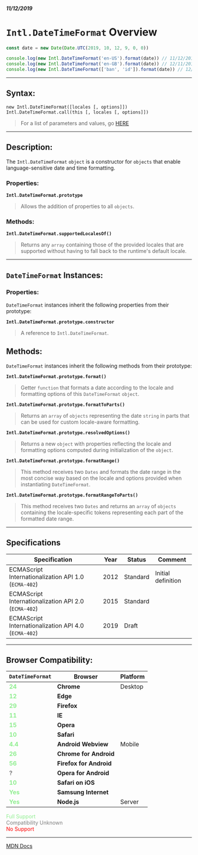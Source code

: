 ##### 11/12/2019
# `Intl.DateTimeFormat` Overview

```js
const date = new Date(Date.UTC(2019, 10, 12, 9, 0, 0))

console.log(new Intl.DateTimeFormat('en-US').format(date)) // 11/12/2019
console.log(new Intl.DateTimeFormat('en-GB').format(date)) // 12/11/2019
console.log(new Intl.DateTimeFormat(['ban', 'id']).format(date)) // 12/11/2019
```

---

## Syntax:
`new Intl.DateTimeFormat([locales [, options]])`  
`Intl.DateTimeFormat.call(this [, locales [, options]])`

  > For a list of parameters and values, go [HERE](https://developer.mozilla.org/en-US/docs/Web/JavaScript/Reference/Global_Objects/DateTimeFormat)

---

## Description:
The `Intl.DateTimeFormat` `object` is a constructor for `objects` that enable language-sensitive date and time formatting.

### Properties:
**`Intl.DateTimeFormat.prototype`**
  > Allows the addition of properties to all `objects`.

### Methods:
**`Intl.DateTimeFormat.supportedLocalesOf()`**
  > Returns any `array` containing those of the provided locales that are supported without having to fall back to the runtime's default locale.

---

## `DateTimeFormat` Instances:
### Properties:
`DateTimeFormat` instances inherit the following properties from their prototype:

**`Intl.DateTimeFormat.prototype.constructor`**
  > A reference to `Intl.DateTimeFormat`.

## Methods: 
`DateTimeFormat` instances inherit the following methods from their prototype:

**`Intl.DateTimeFormat.prototype.format()`**
  > Getter `function` that formats a date according to the locale and formatting options of this `DateTimeFormat` `object`.

**`Intl.DateTimeFormat.prototype.formatToParts()`**
  > Returns an `array` of `objects` representing the date `string` in parts that can be used for custom locale-aware formatting.

**`Intl.DateTimeFormat.prototype.resolvedOptions()`**
  > Returns a new `object` with properties reflecting the locale and formatting options computed during initialization of the `object`.

**`Intl.DateTimeFormat.prototype.formatRange()`**
  > This method receives two `Dates` and formats the date range in the most concise way based on the locale and options provided when instantiating `DateTimeFormat`.

**`Intl.DateTimeFormat.prototype.formatRangeToParts()`**
  > This method receives two `Dates` and returns an `array` of `objects` containing the locale-specific tokens representing each part of the formatted date range.

---

## Specifications
| Specification | Year | Status | Comment |
|---|---|---|---|
| ECMAScript Internationalization API 1.0 (`ECMA-402`) | 2012 | Standard | Initial definition |
| ECMAScript Internationalization API 2.0 (`ECMA-402`) | 2015 | Standard |  |
| ECMAScript Internationalization API 4.0 (`ECMA-402`) | 2019 | Draft |  |

---

## Browser Compatibility:
| `DateTimeFormat` | Browser | Platform |
|---|---|---|
| <span style="color: lightgreen">**24**</span> | **Chrome** | Desktop | 
| <span style="color: lightgreen">**12**</span> | **Edge** || 
| <span style="color: lightgreen">**29**</span> | **Firefox** || 
| <span style="color: lightgreen">**11**</span> | **IE** || 
| <span style="color: lightgreen">**15**</span> | **Opera** || 
| <span style="color: lightgreen">**10**</span> | **Safari** || 
| <span style="color: lightgreen">**4.4**</span> | **Android Webview** | Mobile | 
| <span style="color: lightgreen">**26**</span> | **Chrome for Android** || 
| <span style="color: lightgreen">**56**</span> | **Firefox for Android** || 
| <span style="color: grey">**?**</span> | **Opera for Android** || 
| <span style="color: lightgreen">**10**</span> | **Safari on iOS** || 
| <span style="color: lightgreen">**Yes**</span> | **Samsung Internet** || 
| <span style="color: lightgreen">**Yes**</span> | **Node.js** | Server | 

<span style="color: lightgreen">Full Support</span>  
<span style="color: grey">Compatibility Unknown</span>  
<span style="color: red">No Support</span>

---

[MDN Docs](https://developer.mozilla.org/en-US/docs/Web/JavaScript/Reference/Global_Objects/DateTimeFormat)